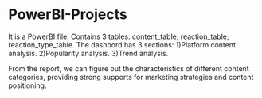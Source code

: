 # PowerBI-Projects

It is a PowerBI file.
Contains 3 tables: content_table; reaction_table; reaction_type_table.
The dashbord has 3 sections: 1)Platform content analysis. 2)Popularity analysis. 3)Trend analysis.

From the report, we can figure out the characteristics of different content categories, 
providing strong supports for marketing strategies and content positioning.
